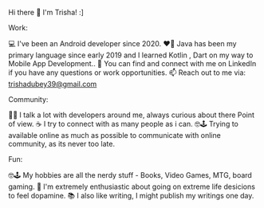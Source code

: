 
Hi there 👋 I'm Trisha! :]


Work:

💻 I've been an Android developer since 2020.
❤️‍🔥 Java has been my primary language since early 2019 and I learned Kotlin , Dart on my way to Mobile App Development..
🤝 You can find and connect with me on LinkedIn if you have any questions or work opportunities.
📫 Reach out to me via: trishadubey39@gmail.com

Community:

👨‍🏫 I talk a lot with developers around me, always curious about there Point of view.
☕ I try to connect with as many people as i can.
🤓🕹️ Trying to available online as much as possible to communicate with online community, as its never too late.

Fun:

🤓🕹️ My hobbies are all the nerdy stuff - Books, Video Games, MTG, board gaming.
🧗 I'm extremely enthusiastic about going on extreme life desicions to feel dopamine.
📚 I also like writing, I might publish my writings one day.
